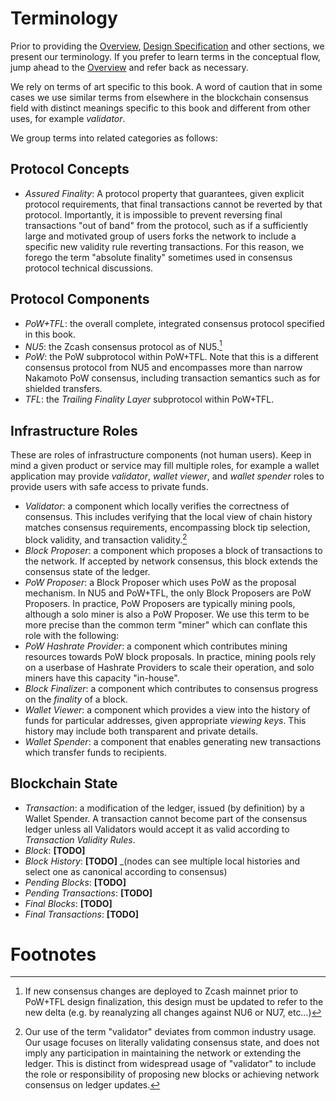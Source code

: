 # Terminology

Prior to providing the [Overview](./overview.md), [Design Specification](./design-specification.md) and other sections, we present our terminology. If you prefer to learn terms in the conceptual flow, jump ahead to the [Overview](./overview.md) and refer back as necessary.

We rely on terms of art specific to this book. A word of caution that in some cases we use similar terms from elsewhere in the blockchain consensus field with distinct meanings specific to this book and different from other uses, for example *validator*.

We group terms into related categories as follows:

## Protocol Concepts

- *Assured Finality*: A protocol property that guarantees, given explicit protocol requirements, that final transactions cannot be reverted by that protocol. Importantly, it is impossible to prevent reversing final transactions "out of band" from the protocol, such as if a sufficiently large and motivated group of users forks the network to include a specific new validity rule reverting transactions. For this reason, we forego the term "absolute finality" sometimes used in consensus protocol technical discussions.

## Protocol Components

- *PoW+TFL*: the overall complete, integrated consensus protocol specified in this book.
- *NU5*: the Zcash consensus protocol as of NU5.[^new-mainnet-precursors]
- *PoW*: the PoW subprotocol within PoW+TFL. Note that this is a different consensus protocol from NU5 and encompasses more than narrow Nakamoto PoW consensus, including transaction semantics such as for shielded transfers.
- *TFL*: the *Trailing Finality Layer* subprotocol within PoW+TFL.

## Infrastructure Roles

These are roles of infrastructure components (not human users). Keep in mind a given product or service may fill multiple roles, for example a wallet application may provide *validator*, *wallet viewer*, and *wallet spender* roles to provide users with safe access to private funds.

- *Validator*: a component which locally verifies the correctness of consensus. This includes verifying that the local view of chain history matches consensus requirements, encompassing block tip selection, block validity, and transaction validity.[^validator-distinction]
- *Block Proposer*: a component which proposes a block of transactions to the network. If accepted by network consensus, this block extends the consensus state of the ledger.
- *PoW Proposer*: a Block Proposer which uses PoW as the proposal mechanism. In NU5 and PoW+TFL, the only Block Proposers are PoW Proposers. In practice, PoW Proposers are typically mining pools, although a solo miner is also a PoW Proposer. We use this term to be more precise than the common term "miner" which can conflate this role with the following:
- *PoW Hashrate Provider*: a component which contributes mining resources towards PoW block proposals. In practice, mining pools rely on a userbase of Hashrate Providers to scale their operation, and solo miners have this capacity "in-house".
- *Block Finalizer*: a component which contributes to consensus progress on the *finality* of a block.
- *Wallet Viewer*: a component which provides a view into the history of funds for particular addresses, given appropriate *viewing keys*. This history may include both transparent and private details.
- *Wallet Spender*: a component that enables generating new transactions which transfer funds to recipients.

## Blockchain State

- *Transaction*: a modification of the ledger, issued (by definition) by a Wallet Spender. A transaction cannot become part of the consensus ledger unless all Validators would accept it as valid according to *Transaction Validity Rules*.
- *Block*: **\[TODO\]**
- *Block History*: **\[TODO\]** _(nodes can see multiple local histories and select one as canonical according to consensus)
- *Pending Blocks*: **\[TODO\]**
- *Pending Transactions*: **\[TODO\]**
- *Final Blocks*: **\[TODO\]**
- *Final Transactions*: **\[TODO\]**

# Footnotes

[^new-mainnet-precursors]: If new consensus changes are deployed to Zcash mainnet prior to PoW+TFL design finalization, this design must be updated to refer to the new delta (e.g. by reanalyzing all changes against NU6 or NU7, etc…)

[^validator-distinction]: Our use of the term "validator" deviates from common industry usage. Our usage focuses on literally validating consensus state, and does not imply any participation in maintaining the network or extending the ledger. This is distinct from widespread usage of "validator" to include the role or responsibility of proposing new blocks or achieving network consensus on ledger updates.
